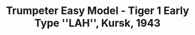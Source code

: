 ---
layout: product
title: "Trumpeter Easy Model - Tiger 1 Early Type ''LAH'', Kursk, 1943"
price: "2700" 
desc: "N/A"
img_path: "/assets/img/TRU36209.webp"
brand: "N/A"
available: false
special_offer: false
new: false
soon: false
cat: "010000"
subcat: "013400"
subsubcat: "0N/A"
sifra: "TRU36209"
popular: false
---